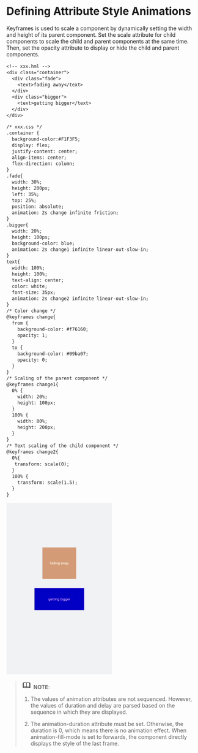 # Defining Attribute Style Animations


Keyframes is used to scale a component by dynamically setting the width and height of its parent component. Set the scale attribute for child components to scale the child and parent components at the same time. Then, set the opacity attribute to display or hide the child and parent components.

```
<!-- xxx.hml -->
<div class="container">
  <div class="fade">
    <text>fading away</text>
  </div>
  <div class="bigger">
    <text>getting bigger</text>
  </div>
</div>
```

```
/* xxx.css */
.container {
  background-color:#F1F3F5;
  display: flex;
  justify-content: center;
  align-items: center;
  flex-direction: column;
}
.fade{
  width: 30%;
  height: 200px;
  left: 35%;
  top: 25%;
  position: absolute;
  animation: 2s change infinite friction;
}
.bigger{
  width: 20%;
  height: 100px;
  background-color: blue;
  animation: 2s change1 infinite linear-out-slow-in;
}
text{
  width: 100%;
  height: 100%;
  text-align: center;
  color: white;
  font-size: 35px;
  animation: 2s change2 infinite linear-out-slow-in;
}
/* Color change */
@keyframes change{
  from {
    background-color: #f76160;
    opacity: 1;
  }
  to {
    background-color: #09ba07;
    opacity: 0;
  }
}
/* Scaling of the parent component */
@keyframes change1{
  0% {
    width: 20%;
    height: 100px;
  }
  100% {
    width: 80%;
    height: 200px;
  }
}  
/* Text scaling of the child component */
@keyframes change2{
  0%{
   transform: scale(0);
  }
  100% {
    transform: scale(1.5);
  }
}
```


![en-us_image_0000001267647889](figures/en-us_image_0000001267647889.gif)


> ![icon-note.gif](public_sys-resources/icon-note.gif) **NOTE**:
> 1. The values of animation attributes are not sequenced. However, the values of duration and delay are parsed based on the sequence in which they are displayed.
> 
> 2. The animation-duration attribute must be set. Otherwise, the duration is 0, which means there is no animation effect. When animation-fill-mode is set to forwards, the component directly displays the style of the last frame.
